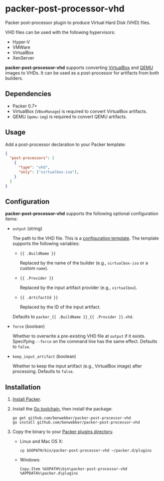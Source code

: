 # packer-post-processor-vhd

Packer post-processor plugin to produce Virtual Hard Disk (VHD) files.

VHD files can be used with the following hypervisors:

* Hyper-V
* VMWare
* VirtualBox
* XenServer

**packer-post-processor-vhd** supports converting [VirtualBox](https://www.packer.io/docs/builders/virtualbox.html) and [QEMU](https://www.packer.io/docs/builders/qemu.html) images to VHDs. It can be used as a post-processor for artifacts from both builders.

## Dependencies

* Packer 0.7+
* VirtualBox (`VBoxManage`) is required to convert VirtualBox artifacts.
* QEMU (`qemu-img`) is required to convert QEMU artifacts.

## Usage

Add a post-processor declaration to your Packer template:

```json
{
  "post-processors": [
    {
      "type": "vhd",
      "only": ["virtualbox-iso"],
    }
  ]
}
```

## Configuration

**packer-post-processor-vhd** supports the following optional configuration items:

* `output` (string)

    The path to the VHD file. This is a [configuration template](https://www.packer.io/docs/templates/configuration-templates.html). The template supports the following variables:

    * `{{ .BuildName }}`

        Replaced by the name of the builder (e.g., `virtualbox-iso` or a custom `name`).

    * `{{ .Provider }}`

        Replaced by the input artifact provider (e.g., `virtualbox`).

    * `{{ .ArtifactId }}`

        Replaced by the ID of the input artifact.

    Defaults to `packer_{{ .BuildName }}_{{ .Provider }}.vhd`.

* `force` (boolean)

    Whether to overwrite a pre-existing VHD file at `output` if it exists. Specifying `--force` on the command line has the same effect. Defaults to `false`.

* `keep_input_artifact` (boolean)

    Whether to keep the input artifact (e.g., VirtualBox image) after processing. Defaults to `false`.

## Installation

1. [Install Packer](https://packer.io/docs/installation.html).

1. Install the [Go toolchain](https://golang.org/doc/install), then install the package:

    ```
    go get github.com/benwebber/packer-post-processor-vhd
    go install github.com/benwebber/packer-post-processor-vhd
    ```

2. Copy the binary to your [Packer plugins directory](https://www.packer.io/docs/extend/plugins.html).

    * Linux and Mac OS X:

        ```
        cp $GOPATH/bin/packer-post-processor-vhd ~/packer.d/plugins
        ```
    * Windows:

        ```
        Copy-Item %GOPATH%\bin\packer-post-processor-vhd %APPDATA%\packer.d\plugins
        ```
